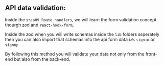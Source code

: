 ## API data validation:

Inside the `step09_Route_handlers`, we will learn the form validation concept thourgh zod and `react-hook-form`,

Inside the zod when you will write schemas inside the
`lib` folders seperately then you can also import that schemas into the api form data i.e. `signin` or `signup`.

By following this method you will validate your data not only from the front-end but also from the back-end.
